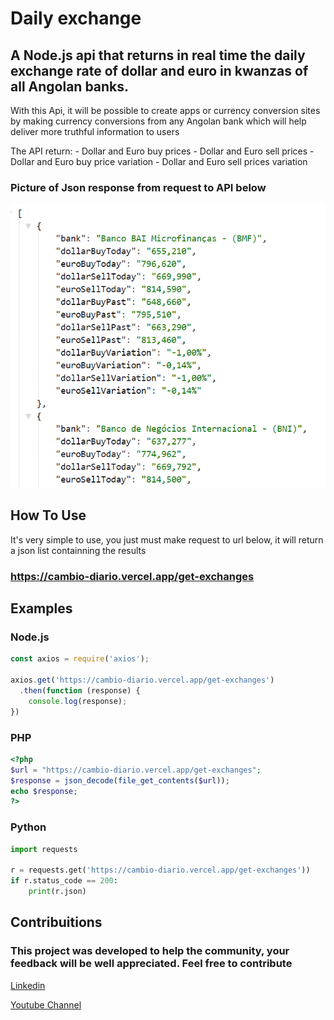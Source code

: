 # Daily exchange
## A Node.js api that returns in real time the daily exchange rate of dollar and euro in kwanzas of all Angolan banks.

With this Api, it will be possible to create apps or currency conversion sites by making currency conversions from any Angolan bank which will help deliver more truthful information to users

The API return: 
    - Dollar and Euro buy prices
    - Dollar and Euro sell prices
    - Dollar and Euro buy price variation
    - Dollar and Euro sell prices variation

### Picture of Json response from request to API below
![json response from request](https://github.com/antonio-nicolau/cambio-diario/blob/main/daily%20exchange%20picture.PNG)

## How To Use
It's very simple to use, you just must make request to url below, it will return a json list containning the results

### https://cambio-diario.vercel.app/get-exchanges

## Examples
### Node.js
```javascript
const axios = require('axios');

axios.get('https://cambio-diario.vercel.app/get-exchanges')
  .then(function (response) {
    console.log(response);
})
```

### PHP
```php
<?php
$url = "https://cambio-diario.vercel.app/get-exchanges";
$response = json_decode(file_get_contents($url));
echo $response;
?>
```

### Python
```python
import requests

r = requests.get('https://cambio-diario.vercel.app/get-exchanges'))
if r.status_code == 200:
    print(r.json)
```

## Contribuitions
### This project was developed to help the community, your feedback will be well appreciated. Feel free to contribute
[Linkedin](https://www.linkedin.com/in/ant%C3%B3nio-nicolau-5b7557181/)

[Youtube Channel](https://www.youtube.com/channel/UCEWMpqJBIAjO3Lholi6VsDA)
